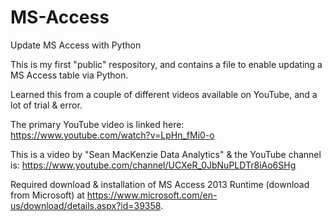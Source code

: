# MS-Access
Update MS Access with Python

This is my first "public" respository, and contains a file to enable updating a MS Access table via Python.

Learned this from a couple of different videos available on YouTube, and a lot of trial & error. 

The primary YouTube video is linked here: https://www.youtube.com/watch?v=LpHn_fMi0-o

This is a video by "Sean MacKenzie Data Analytics" & the YouTube channel is: https://www.youtube.com/channel/UCXeR_0JbNuPLDTr8iAo6SHg

Required download & installation of MS Access 2013 Runtime (download from Microsoft) at https://www.microsoft.com/en-us/download/details.aspx?id=39358.
